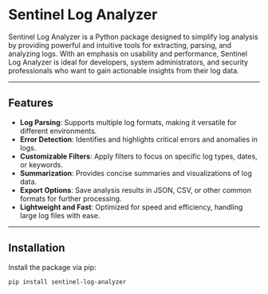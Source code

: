 
# Sentinel Log Analyzer

Sentinel Log Analyzer is a Python package designed to simplify log analysis by providing powerful and intuitive tools for extracting, parsing, and analyzing logs. With an emphasis on usability and performance, Sentinel Log Analyzer is ideal for developers, system administrators, and security professionals who want to gain actionable insights from their log data.

---

## Features

- **Log Parsing**: Supports multiple log formats, making it versatile for different environments.
- **Error Detection**: Identifies and highlights critical errors and anomalies in logs.
- **Customizable Filters**: Apply filters to focus on specific log types, dates, or keywords.
- **Summarization**: Provides concise summaries and visualizations of log data.
- **Export Options**: Save analysis results in JSON, CSV, or other common formats for further processing.
- **Lightweight and Fast**: Optimized for speed and efficiency, handling large log files with ease.

---

## Installation

Install the package via pip:

```bash
pip install sentinel-log-analyzer

